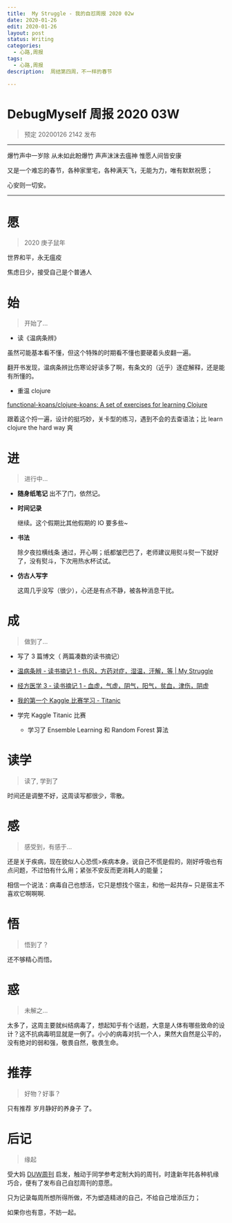 ```yaml
---
title:  My Struggle - 我的自怼周报 2020 02w
date: 2020-01-26
edit: 2020-01-26
layout: post
status: Writing
categories:
  - 心路,周报
tags:
  - 心路,周报
description:  周结第四周，不一样的春节

---
```


# DebugMyself 周报 2020 03W 
> 预定 20200126 2142 发布

-----------------------------------------

爆竹声中一岁除
从未如此盼爆竹
声声沫沫去瘟神
惟愿人间皆安康


又是一个难忘的春节，各种家里宅，各种满天飞，无能为力，唯有默默祝愿；

心安则一切安。

-----------------------------------------

# 愿
> 2020 庚子鼠年

世界和平，永无瘟疫

焦虑日少，接受自己是个普通人

# 始
> 开始了...

- 读《温病条辨》

虽然可能基本看不懂，但这个特殊的时期看不懂也要硬着头皮翻一遍。

翻开书发现，温病条辨比伤寒论好读多了啊，有条文的（近乎）逐症解释，还是能有所懂的。

- 重温 clojure

[functional-koans/clojure-koans: A set of exercises for learning Clojure](https://github.com/functional-koans/clojure-koans)

跟着这个捋一遍，设计的挺巧妙，关卡型的练习，遇到不会的去查语法；比 learn clojure the hard way 爽

# 进
> 进行中...

- **随身纸笔记**
  出不了门，依然记。

- **时间记录**

  继续。这个假期比其他假期的 IO 要多些~

- **书法**

  除夕夜拉横线条 通过，开心啊；纸都皱巴巴了，老师建议用熨斗熨一下就好了，没有熨斗，下次用热水杯试试。

- **仿古人写字**

  这周几乎没写（很少），心还是有点不静，被各种消息干扰。

# 成
> 做到了... 

-  写了 3 篇博文（ 两篇凑数的读书摘记）
  - [温病条辨 - 读书摘记 1 - 伤风，方药对症，湿温，汗解，等 | My Struggle](https://bemself.github.io/%E4%B8%AD%E5%8C%BB,%E7%BB%8F%E6%96%B9%E5%8C%BB%E5%AD%A6,%E8%AF%BB%E4%B9%A6%E7%AC%94%E8%AE%B0/%E8%AF%BB%E4%B9%A6%E7%AC%94%E8%AE%B0-%E5%85%AD%E7%BB%8F%E8%BE%A8%E8%AF%81%E8%A7%A3%E6%B8%A9%E7%97%85%E6%9D%A1%E8%BE%A9%E8%83%A1%E5%B8%8C%E6%81%95%E8%AE%B2%E4%B9%89.html)
  - [经方医学 3 - 读书摘记 1 - 血虚，气虚，阴气，阳气，贫血，津伤，阴虚](https://bemself.github.io/%E4%B8%AD%E5%8C%BB,%E7%BB%8F%E6%96%B9%E5%8C%BB%E5%AD%A6,%E8%AF%BB%E4%B9%A6%E7%AC%94%E8%AE%B0/%E8%AF%BB%E4%B9%A6%E7%AC%94%E8%AE%B0-%E7%BB%8F%E6%96%B9%E5%8C%BB%E5%AD%A63.html)
  - [我的第一个 Kaggle 比赛学习 - Titanic](https://bemself.github.io/python,%20ml,kaggle/ML-Kaggle-Notes4Titanic.html)
  
- 学完 Kaggle Titanic 比赛
  - 学习了 Ensemble Learning 和 Random Forest 算法
  
  
# 读学
> 读了, 学到了

时间还是调整不好，这周读写都很少，零散。

# 感
> 感受到，有感于...

还是关于疾病，现在貌似人心恐慌>疾病本身。说自己不慌是假的，刚好呼吸也有点问题，不过怕有什么用；紧张不安反而更消耗人的能量；

相信一个说法：病毒自己也想活，它只是想找个宿主，和他一起共存~ 只是宿主不喜欢它啊啊啊.

# 悟
> 悟到了？

还不够精心而悟。

# 惑
> 未解之...

太多了，这周主要就纠结病毒了，想起知乎有个话题，大意是人体有哪些致命的设计？这不抗病毒明显就是一例了。小小的病毒对抗一个人，果然大自然是公平的，没有绝对的弱和强，敬畏自然，敬畏生命。

# 推荐
> 好物？好事？

只有推荐 岁月静好的养身子 了。

# 后记
> 缘起

受大妈 [DUW周刊](https://du.101.camp/duw) 启发，触动于同学参考定制大妈的周刊，时逢新年扥各种机缘巧合，便有了发布自己自怼周刊的意愿。

只为记录每周所想所得所做，不为塑造精进的自己，不给自己增添压力；

如果你也有意，不妨一起。

